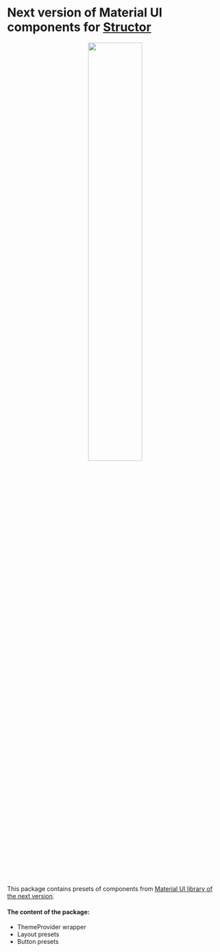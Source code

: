 # Next version of Material UI components for [Structor](https://github.com/ipselon/structor)

<p align="center">
    <img width="50%" src="https://raw.githubusercontent.com/ipselon/structor/master/docs/img/structor-workspace-first-opening.png" />
</p>

This package contains presets of components from [Material UI library of the next version](https://material-ui-1dab0.firebaseapp.com).

#### The content of the package:
* ThemeProvider wrapper
* Layout presets
* Button presets
